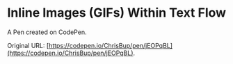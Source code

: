 # Inline Images (GIFs) Within Text Flow

A Pen created on CodePen.

Original URL: [https://codepen.io/ChrisBup/pen/jEOPqBL](https://codepen.io/ChrisBup/pen/jEOPqBL).

